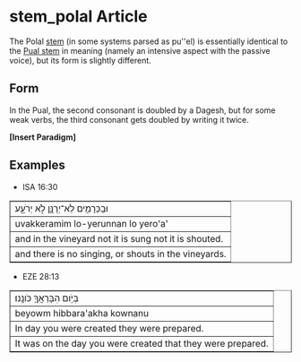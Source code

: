 # stem_polal Article
The Polal [stem](https://git.door43.org/Door43/en-uhg/src/master/content/stem/02.md) (in some systems parsed as pu''el) is essentially identical to the [Pual stem](https://git.door43.org/Door43/en-uhg/src/master/content/stem_pual/02.md) in meaning (namely an intensive aspect with the passive voice), but its form is slightly different.

## Form
In the Pual, the second consonant is doubled by a Dagesh, but for some weak verbs, the third consonant gets doubled by writing it twice.

**[Insert Paradigm]**

## Examples

* ISA 16:30
<table border="1" class="docutils">
<colgroup>
<col width="100%" />
</colgroup>
<tbody valign="top">
<tr class="row-odd"><td>וּבַכְּרָמִ֥ים לֹֽא־יְרֻנָּ֖ן לֹ֣א יְרֹעָ֑ע</td>
</tr>
<tr class="row-even"><td>uvakkeramim lo-yerunnan lo yero'a'</td>
</tr>
<tr class="row-odd"><td>and in the vineyard not it is sung not it is shouted.</td>
</tr>
<tr class="row-even"><td>and there is no singing, or shouts in the vineyards.</td>
</tr>
</tbody>
</table>

* EZE 28:13
<table border="1" class="docutils">
<colgroup>
<col width="100%" />
</colgroup>
<tbody valign="top">
<tr class="row-odd"><td>בְּיֹ֥ום הִבָּרַאֲךָ֖ כֹּונָֽנוּ׃</td>
</tr>
<tr class="row-even"><td>beyowm hibbara'akha kownanu</td>
</tr>
<tr class="row-odd"><td>In day you were created they were prepared.</td>
</tr>
<tr class="row-even"><td>It was on the day you were created that they were prepared.</td>
</tr>
</tbody>
</table>